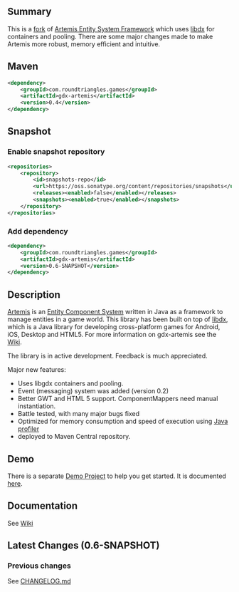 ## Summary

This is a [fork](https://code.google.com/p/artemis-framework/) of [Artemis Entity System Framework](http://gamadu.com/artemis/) which uses [libdx](http://libgdx.badlogicgames.com/) for containers and pooling. There are some major changes made to make Artemis more robust, memory efficient and intuitive. 

## Maven

```xml
<dependency>
    <groupId>com.roundtriangles.games</groupId>
    <artifactId>gdx-artemis</artifactId>
    <version>0.4</version>
</dependency>
```

## Snapshot

### Enable snapshot repository
```xml
<repositories>
    <repository>
        <id>snapshots-repo</id>
        <url>https://oss.sonatype.org/content/repositories/snapshots</url>
        <releases><enabled>false</enabled></releases>
        <snapshots><enabled>true</enabled></snapshots>
    </repository>
</repositories>
```

### Add dependency
```xml
<dependency>
    <groupId>com.roundtriangles.games</groupId>
    <artifactId>gdx-artemis</artifactId>
    <version>0.6-SNAPSHOT</version>
</dependency>
```

## Description

[Artemis](http://gamadu.com/artemis/) is an [Entity Component System](http://en.wikipedia.org/wiki/Entity_component_system) written in Java as a framework to manage entities in a game world. This library has been built on top of [libdx](http://libgdx.badlogicgames.com/), which is a Java library for developing cross-platform games for Android, iOS, Desktop and HTML5. For more information on gdx-artemis see the [Wiki](https://github.com/apotapov/gdx-artemis/wiki).

The library is in active development. Feedback is much appreciated.

Major new features:
 - Uses libgdx containers and pooling.
 - Event (messaging) system was added (version 0.2)
 - Better GWT and HTML 5 support. ComponentMappers need manual instantiation.
 - Battle tested, with many major bugs fixed
 - Optimized for memory consumption and speed of execution using [Java profiler](http://www.ej-technologies.com/products/jprofiler/overview.html)
 - deployed to Maven Central repository.

## Demo

There is a separate [Demo Project](https://github.com/apotapov/gdx-artemis-demo) to help you get started. It is documented [here](https://github.com/apotapov/gdx-artemis/wiki/Quick-tutorial).

## Documentation

See [Wiki](https://github.com/apotapov/gdx-artemis/wiki/)

## Latest Changes (0.6-SNAPSHOT)

### Previous changes
See [CHANGELOG.md](https://github.com/apotapov/gdx-artemis/blob/master/CHANGELOG.md)
